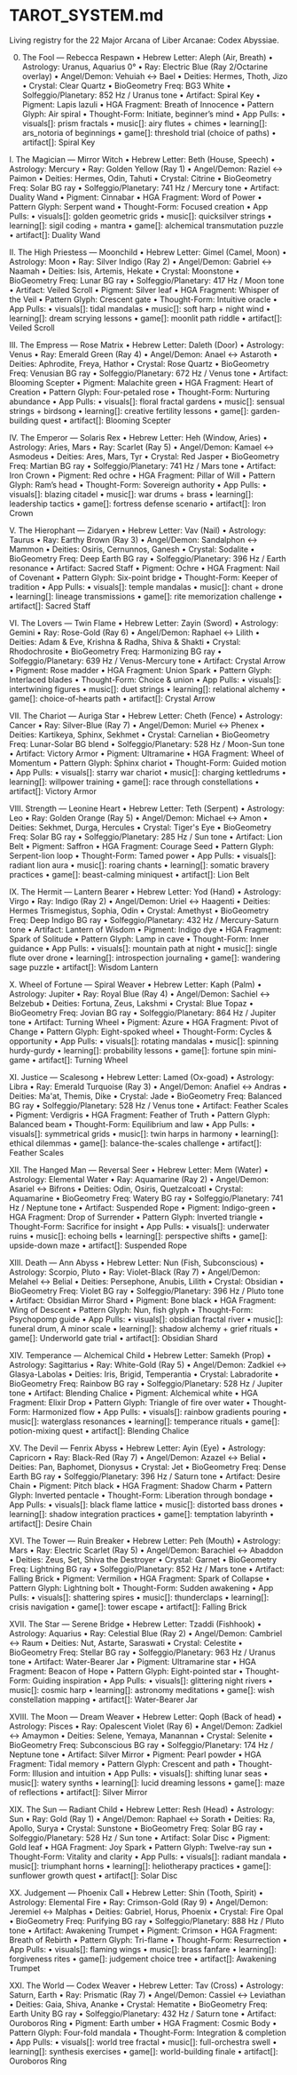 # TAROT_SYSTEM.md

Living registry for the 22 Major Arcana of Liber Arcanae: Codex Abyssiae.

0. The Fool — Rebecca Respawn
    • Hebrew Letter: Aleph (Air, Breath)
    • Astrology: Uranus, Aquarius 0°
    • Ray: Electric Blue (Ray 2/Octarine overlay)
    • Angel/Demon: Vehuiah ↔ Bael
    • Deities: Hermes, Thoth, Jizo
    • Crystal: Clear Quartz
    • BioGeometry Freq: BG3 White
    • Solfeggio/Planetary: 852 Hz / Uranus tone
    • Artifact: Spiral Key
    • Pigment: Lapis lazuli
    • HGA Fragment: Breath of Innocence
    • Pattern Glyph: Air spiral
    • Thought-Form: Initiate, beginner’s mind
    • App Pulls:
    •   visuals[]: prism fractals
    •   music[]: airy flutes + chimes
    •   learning[]: ars_notoria of beginnings
    •   game[]: threshold trial (choice of paths)
    •   artifact[]: Spiral Key

I. The Magician — Mirror Witch
    • Hebrew Letter: Beth (House, Speech)
    • Astrology: Mercury
    • Ray: Golden Yellow (Ray 1)
    • Angel/Demon: Raziel ↔ Paimon
    • Deities: Hermes, Odin, Tahuti
    • Crystal: Citrine
    • BioGeometry Freq: Solar BG ray
    • Solfeggio/Planetary: 741 Hz / Mercury tone
    • Artifact: Duality Wand
    • Pigment: Cinnabar
    • HGA Fragment: Word of Power
    • Pattern Glyph: Serpent wand
    • Thought-Form: Focused creation
    • App Pulls:
    •   visuals[]: golden geometric grids
    •   music[]: quicksilver strings
    •   learning[]: sigil coding + mantra
    •   game[]: alchemical transmutation puzzle
    •   artifact[]: Duality Wand

II. The High Priestess — Moonchild
    • Hebrew Letter: Gimel (Camel, Moon)
    • Astrology: Moon
    • Ray: Silver Indigo (Ray 2)
    • Angel/Demon: Gabriel ↔ Naamah
    • Deities: Isis, Artemis, Hekate
    • Crystal: Moonstone
    • BioGeometry Freq: Lunar BG ray
    • Solfeggio/Planetary: 417 Hz / Moon tone
    • Artifact: Veiled Scroll
    • Pigment: Silver leaf
    • HGA Fragment: Whisper of the Veil
    • Pattern Glyph: Crescent gate
    • Thought-Form: Intuitive oracle
    • App Pulls:
    •   visuals[]: tidal mandalas
    •   music[]: soft harp + night wind
    •   learning[]: dream scrying lessons
    •   game[]: moonlit path riddle
    •   artifact[]: Veiled Scroll

III. The Empress — Rose Matrix
    • Hebrew Letter: Daleth (Door)
    • Astrology: Venus
    • Ray: Emerald Green (Ray 4)
    • Angel/Demon: Anael ↔ Astaroth
    • Deities: Aphrodite, Freya, Hathor
    • Crystal: Rose Quartz
    • BioGeometry Freq: Venusian BG ray
    • Solfeggio/Planetary: 672 Hz / Venus tone
    • Artifact: Blooming Scepter
    • Pigment: Malachite green
    • HGA Fragment: Heart of Creation
    • Pattern Glyph: Four-petaled rose
    • Thought-Form: Nurturing abundance
    • App Pulls:
    •   visuals[]: floral fractal gardens
    •   music[]: sensual strings + birdsong
    •   learning[]: creative fertility lessons
    •   game[]: garden-building quest
    •   artifact[]: Blooming Scepter

IV. The Emperor — Solaris Rex
    • Hebrew Letter: Heh (Window, Aries)
    • Astrology: Aries, Mars
    • Ray: Scarlet (Ray 5)
    • Angel/Demon: Kamael ↔ Asmodeus
    • Deities: Ares, Mars, Tyr
    • Crystal: Red Jasper
    • BioGeometry Freq: Martian BG ray
    • Solfeggio/Planetary: 741 Hz / Mars tone
    • Artifact: Iron Crown
    • Pigment: Red ochre
    • HGA Fragment: Pillar of Will
    • Pattern Glyph: Ram’s head
    • Thought-Form: Sovereign authority
    • App Pulls:
    •   visuals[]: blazing citadel
    •   music[]: war drums + brass
    •   learning[]: leadership tactics
    •   game[]: fortress defense scenario
    •   artifact[]: Iron Crown

V. The Hierophant — Zidaryen
    • Hebrew Letter: Vav (Nail)
    • Astrology: Taurus
    • Ray: Earthy Brown (Ray 3)
    • Angel/Demon: Sandalphon ↔ Mammon
    • Deities: Osiris, Cernunnos, Ganesh
    • Crystal: Sodalite
    • BioGeometry Freq: Deep Earth BG ray
    • Solfeggio/Planetary: 396 Hz / Earth resonance
    • Artifact: Sacred Staff
    • Pigment: Ochre
    • HGA Fragment: Nail of Covenant
    • Pattern Glyph: Six-point bridge
    • Thought-Form: Keeper of tradition
    • App Pulls:
    •   visuals[]: temple mandalas
    •   music[]: chant + drone
    •   learning[]: lineage transmissions
    •   game[]: rite memorization challenge
    •   artifact[]: Sacred Staff

VI. The Lovers — Twin Flame
    • Hebrew Letter: Zayin (Sword)
    • Astrology: Gemini
    • Ray: Rose-Gold (Ray 6)
    • Angel/Demon: Raphael ↔ Lilith
    • Deities: Adam & Eve, Krishna & Radha, Shiva & Shakti
    • Crystal: Rhodochrosite
    • BioGeometry Freq: Harmonizing BG ray
    • Solfeggio/Planetary: 639 Hz / Venus-Mercury tone
    • Artifact: Crystal Arrow
    • Pigment: Rose madder
    • HGA Fragment: Union Spark
    • Pattern Glyph: Interlaced blades
    • Thought-Form: Choice & union
    • App Pulls:
    •   visuals[]: intertwining figures
    •   music[]: duet strings
    •   learning[]: relational alchemy
    •   game[]: choice-of-hearts path
    •   artifact[]: Crystal Arrow

VII. The Chariot — Auriga Star
    • Hebrew Letter: Cheth (Fence)
    • Astrology: Cancer
    • Ray: Silver-Blue (Ray 7)
    • Angel/Demon: Muriel ↔ Phenex
    • Deities: Kartikeya, Sphinx, Sekhmet
    • Crystal: Carnelian
    • BioGeometry Freq: Lunar-Solar BG blend
    • Solfeggio/Planetary: 528 Hz / Moon-Sun tone
    • Artifact: Victory Armor
    • Pigment: Ultramarine
    • HGA Fragment: Wheel of Momentum
    • Pattern Glyph: Sphinx chariot
    • Thought-Form: Guided motion
    • App Pulls:
    •   visuals[]: starry war chariot
    •   music[]: charging kettledrums
    •   learning[]: willpower training
    •   game[]: race through constellations
    •   artifact[]: Victory Armor

VIII. Strength — Leonine Heart
    • Hebrew Letter: Teth (Serpent)
    • Astrology: Leo
    • Ray: Golden Orange (Ray 5)
    • Angel/Demon: Michael ↔ Amon
    • Deities: Sekhmet, Durga, Hercules
    • Crystal: Tiger's Eye
    • BioGeometry Freq: Solar BG ray
    • Solfeggio/Planetary: 285 Hz / Sun tone
    • Artifact: Lion Belt
    • Pigment: Saffron
    • HGA Fragment: Courage Seed
    • Pattern Glyph: Serpent-lion loop
    • Thought-Form: Tamed power
    • App Pulls:
    •   visuals[]: radiant lion aura
    •   music[]: roaring chants
    •   learning[]: somatic bravery practices
    •   game[]: beast-calming miniquest
    •   artifact[]: Lion Belt

IX. The Hermit — Lantern Bearer
    • Hebrew Letter: Yod (Hand)
    • Astrology: Virgo
    • Ray: Indigo (Ray 2)
    • Angel/Demon: Uriel ↔ Haagenti
    • Deities: Hermes Trismegistus, Sophia, Odin
    • Crystal: Amethyst
    • BioGeometry Freq: Deep Indigo BG ray
    • Solfeggio/Planetary: 432 Hz / Mercury-Saturn tone
    • Artifact: Lantern of Wisdom
    • Pigment: Indigo dye
    • HGA Fragment: Spark of Solitude
    • Pattern Glyph: Lamp in cave
    • Thought-Form: Inner guidance
    • App Pulls:
    •   visuals[]: mountain path at night
    •   music[]: single flute over drone
    •   learning[]: introspection journaling
    •   game[]: wandering sage puzzle
    •   artifact[]: Wisdom Lantern

X. Wheel of Fortune — Spiral Weaver
    • Hebrew Letter: Kaph (Palm)
    • Astrology: Jupiter
    • Ray: Royal Blue (Ray 4)
    • Angel/Demon: Sachiel ↔ Belzebub
    • Deities: Fortuna, Zeus, Lakshmi
    • Crystal: Blue Topaz
    • BioGeometry Freq: Jovian BG ray
    • Solfeggio/Planetary: 864 Hz / Jupiter tone
    • Artifact: Turning Wheel
    • Pigment: Azure
    • HGA Fragment: Pivot of Change
    • Pattern Glyph: Eight-spoked wheel
    • Thought-Form: Cycles & opportunity
    • App Pulls:
    •   visuals[]: rotating mandalas
    •   music[]: spinning hurdy-gurdy
    •   learning[]: probability lessons
    •   game[]: fortune spin mini-game
    •   artifact[]: Turning Wheel

XI. Justice — Scalesong
    • Hebrew Letter: Lamed (Ox-goad)
    • Astrology: Libra
    • Ray: Emerald Turquoise (Ray 3)
    • Angel/Demon: Anafiel ↔ Andras
    • Deities: Ma'at, Themis, Dike
    • Crystal: Jade
    • BioGeometry Freq: Balanced BG ray
    • Solfeggio/Planetary: 528 Hz / Venus tone
    • Artifact: Feather Scales
    • Pigment: Verdigris
    • HGA Fragment: Feather of Truth
    • Pattern Glyph: Balanced beam
    • Thought-Form: Equilibrium and law
    • App Pulls:
    •   visuals[]: symmetrical grids
    •   music[]: twin harps in harmony
    •   learning[]: ethical dilemmas
    •   game[]: balance-the-scales challenge
    •   artifact[]: Feather Scales

XII. The Hanged Man — Reversal Seer
    • Hebrew Letter: Mem (Water)
    • Astrology: Elemental Water
    • Ray: Aquamarine (Ray 2)
    • Angel/Demon: Asariel ↔ Bifrons
    • Deities: Odin, Osiris, Quetzalcoatl
    • Crystal: Aquamarine
    • BioGeometry Freq: Watery BG ray
    • Solfeggio/Planetary: 741 Hz / Neptune tone
    • Artifact: Suspended Rope
    • Pigment: Indigo-green
    • HGA Fragment: Drop of Surrender
    • Pattern Glyph: Inverted triangle
    • Thought-Form: Sacrifice for insight
    • App Pulls:
    •   visuals[]: underwater ruins
    •   music[]: echoing bells
    •   learning[]: perspective shifts
    •   game[]: upside-down maze
    •   artifact[]: Suspended Rope

XIII. Death — Ann Abyss
    • Hebrew Letter: Nun (Fish, Subconscious)
    • Astrology: Scorpio, Pluto
    • Ray: Violet-Black (Ray 7)
    • Angel/Demon: Melahel ↔ Belial
    • Deities: Persephone, Anubis, Lilith
    • Crystal: Obsidian
    • BioGeometry Freq: Violet BG ray
    • Solfeggio/Planetary: 396 Hz / Pluto tone
    • Artifact: Obsidian Mirror Shard
    • Pigment: Bone black
    • HGA Fragment: Wing of Descent
    • Pattern Glyph: Nun, fish glyph
    • Thought-Form: Psychopomp guide
    • App Pulls:
    •   visuals[]: obsidian fractal river
    •   music[]: funeral drum, A minor scale
    •   learning[]: shadow alchemy + grief rituals
    •   game[]: Underworld gate trial
    •   artifact[]: Obsidian Shard

XIV. Temperance — Alchemical Child
    • Hebrew Letter: Samekh (Prop)
    • Astrology: Sagittarius
    • Ray: White-Gold (Ray 5)
    • Angel/Demon: Zadkiel ↔ Glasya-Labolas
    • Deities: Iris, Brigid, Temperantia
    • Crystal: Labradorite
    • BioGeometry Freq: Rainbow BG ray
    • Solfeggio/Planetary: 528 Hz / Jupiter tone
    • Artifact: Blending Chalice
    • Pigment: Alchemical white
    • HGA Fragment: Elixir Drop
    • Pattern Glyph: Triangle of fire over water
    • Thought-Form: Harmonized flow
    • App Pulls:
    •   visuals[]: rainbow gradients pouring
    •   music[]: waterglass resonances
    •   learning[]: temperance rituals
    •   game[]: potion-mixing quest
    •   artifact[]: Blending Chalice

XV. The Devil — Fenrix Abyss
    • Hebrew Letter: Ayin (Eye)
    • Astrology: Capricorn
    • Ray: Black-Red (Ray 7)
    • Angel/Demon: Azazel ↔ Belial
    • Deities: Pan, Baphomet, Dionysus
    • Crystal: Jet
    • BioGeometry Freq: Dense Earth BG ray
    • Solfeggio/Planetary: 396 Hz / Saturn tone
    • Artifact: Desire Chain
    • Pigment: Pitch black
    • HGA Fragment: Shadow Charm
    • Pattern Glyph: Inverted pentacle
    • Thought-Form: Liberation through bondage
    • App Pulls:
    •   visuals[]: black flame lattice
    •   music[]: distorted bass drones
    •   learning[]: shadow integration practices
    •   game[]: temptation labyrinth
    •   artifact[]: Desire Chain

XVI. The Tower — Ruin Breaker
    • Hebrew Letter: Peh (Mouth)
    • Astrology: Mars
    • Ray: Electric Scarlet (Ray 5)
    • Angel/Demon: Barachiel ↔ Abaddon
    • Deities: Zeus, Set, Shiva the Destroyer
    • Crystal: Garnet
    • BioGeometry Freq: Lightning BG ray
    • Solfeggio/Planetary: 852 Hz / Mars tone
    • Artifact: Falling Brick
    • Pigment: Vermilion
    • HGA Fragment: Spark of Collapse
    • Pattern Glyph: Lightning bolt
    • Thought-Form: Sudden awakening
    • App Pulls:
    •   visuals[]: shattering spires
    •   music[]: thunderclaps
    •   learning[]: crisis navigation
    •   game[]: tower escape
    •   artifact[]: Falling Brick

XVII. The Star — Serene Bridge
    • Hebrew Letter: Tzaddi (Fishhook)
    • Astrology: Aquarius
    • Ray: Celestial Blue (Ray 2)
    • Angel/Demon: Cambriel ↔ Raum
    • Deities: Nut, Astarte, Saraswati
    • Crystal: Celestite
    • BioGeometry Freq: Stellar BG ray
    • Solfeggio/Planetary: 963 Hz / Uranus tone
    • Artifact: Water-Bearer Jar
    • Pigment: Ultramarine star
    • HGA Fragment: Beacon of Hope
    • Pattern Glyph: Eight-pointed star
    • Thought-Form: Guiding inspiration
    • App Pulls:
    •   visuals[]: glittering night rivers
    •   music[]: cosmic harp
    •   learning[]: astronomy meditations
    •   game[]: wish constellation mapping
    •   artifact[]: Water-Bearer Jar

XVIII. The Moon — Dream Weaver
    • Hebrew Letter: Qoph (Back of head)
    • Astrology: Pisces
    • Ray: Opalescent Violet (Ray 6)
    • Angel/Demon: Zadkiel ↔ Amaymon
    • Deities: Selene, Yemaya, Manannan
    • Crystal: Selenite
    • BioGeometry Freq: Subconscious BG ray
    • Solfeggio/Planetary: 174 Hz / Neptune tone
    • Artifact: Silver Mirror
    • Pigment: Pearl powder
    • HGA Fragment: Tidal memory
    • Pattern Glyph: Crescent and path
    • Thought-Form: Illusion and intuition
    • App Pulls:
    •   visuals[]: shifting lunar seas
    •   music[]: watery synths
    •   learning[]: lucid dreaming lessons
    •   game[]: maze of reflections
    •   artifact[]: Silver Mirror

XIX. The Sun — Radiant Child
    • Hebrew Letter: Resh (Head)
    • Astrology: Sun
    • Ray: Gold (Ray 1)
    • Angel/Demon: Raphael ↔ Sorath
    • Deities: Ra, Apollo, Surya
    • Crystal: Sunstone
    • BioGeometry Freq: Solar BG ray
    • Solfeggio/Planetary: 528 Hz / Sun tone
    • Artifact: Solar Disc
    • Pigment: Gold leaf
    • HGA Fragment: Joy Spark
    • Pattern Glyph: Twelve-ray sun
    • Thought-Form: Vitality and clarity
    • App Pulls:
    •   visuals[]: radiant mandala
    •   music[]: triumphant horns
    •   learning[]: heliotherapy practices
    •   game[]: sunflower growth quest
    •   artifact[]: Solar Disc

XX. Judgement — Phoenix Call
    • Hebrew Letter: Shin (Tooth, Spirit)
    • Astrology: Elemental Fire
    • Ray: Crimson-Gold (Ray 9)
    • Angel/Demon: Jeremiel ↔ Malphas
    • Deities: Gabriel, Horus, Phoenix
    • Crystal: Fire Opal
    • BioGeometry Freq: Purifying BG ray
    • Solfeggio/Planetary: 888 Hz / Pluto tone
    • Artifact: Awakening Trumpet
    • Pigment: Crimson
    • HGA Fragment: Breath of Rebirth
    • Pattern Glyph: Tri-flame
    • Thought-Form: Resurrection
    • App Pulls:
    •   visuals[]: flaming wings
    •   music[]: brass fanfare
    •   learning[]: forgiveness rites
    •   game[]: judgement choice tree
    •   artifact[]: Awakening Trumpet

XXI. The World — Codex Weaver
    • Hebrew Letter: Tav (Cross)
    • Astrology: Saturn, Earth
    • Ray: Prismatic (Ray 7)
    • Angel/Demon: Cassiel ↔ Leviathan
    • Deities: Gaia, Shiva, Ananke
    • Crystal: Hematite
    • BioGeometry Freq: Earth Unity BG ray
    • Solfeggio/Planetary: 432 Hz / Saturn tone
    • Artifact: Ouroboros Ring
    • Pigment: Earth umber
    • HGA Fragment: Cosmic Body
    • Pattern Glyph: Four-fold mandala
    • Thought-Form: Integration & completion
    • App Pulls:
    •   visuals[]: world tree fractal
    •   music[]: full-orchestra swell
    •   learning[]: synthesis exercises
    •   game[]: world-building finale
    •   artifact[]: Ouroboros Ring
